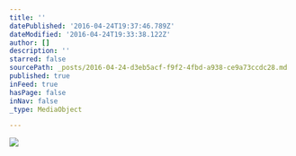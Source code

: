 ```yaml
---
title: ''
datePublished: '2016-04-24T19:37:46.789Z'
dateModified: '2016-04-24T19:33:38.122Z'
author: []
description: ''
starred: false
sourcePath: _posts/2016-04-24-d3eb5acf-f9f2-4fbd-a938-ce9a73ccdc28.md
published: true
inFeed: true
hasPage: false
inNav: false
_type: MediaObject

---
```

![](https://the-grid-user-content.s3-us-west-2.amazonaws.com/05c27dfb-5240-47fa-b058-3230b1d490bc.jpg)